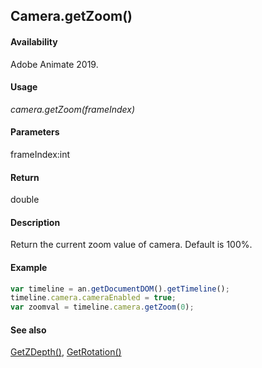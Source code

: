 ## Camera.getZoom()

#### Availability

Adobe Animate 2019.

#### Usage

*camera.getZoom(frameIndex)*

#### Parameters

frameIndex:int

#### Return

double

#### Description

Return the current zoom value of camera. Default is 100%.

#### Example

```javascript
var timeline = an.getDocumentDOM().getTimeline();
timeline.camera.cameraEnabled = true;
var zoomval = timeline.camera.getZoom(0);
```

#### See also

[GetZDepth()](../Camera_object/Camera.md), [GetRotation()](../Camera_object/Camera2.md)
